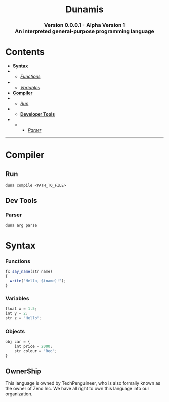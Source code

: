 <p align="center">
  <h1 align="center">Dunamis</h1>
  <h3 align="center">Version 0.0.0.1 - Alpha Version 1<br>
An interpreted general-purpose programming language
</h3>
</p>


# Contents
- [**Syntax**](#syntax)
- - [*Functions*](#functions)
- - [*Variables*](#variables)
- [**Compiler**](#compiler)
- - [*Run*](#run)
- - [**Developer Tools**](#dev-tools)
- - - [*Parser*](#parser)


<hr>



# Compiler

## Run
```duna compile <PATH_TO_FILE>```
## Dev Tools

### Parser
```duna arg parse```



# Syntax

### Functions
```js
fx say_name(str name)
{
  write("Hello, $(name)!");
}
```

### Variables
```js
float x = 1.5;
int y = 2;
str z = "Hello";
```

### Objects

```js
obj car = {
    int price = 2000;
    str colour = "Red";
}
```

## OwnerShip

This language is owned by TechPenguineer, who is also formally known as the owner of Zeno Inc.
We have all right to own this language into our organization.
